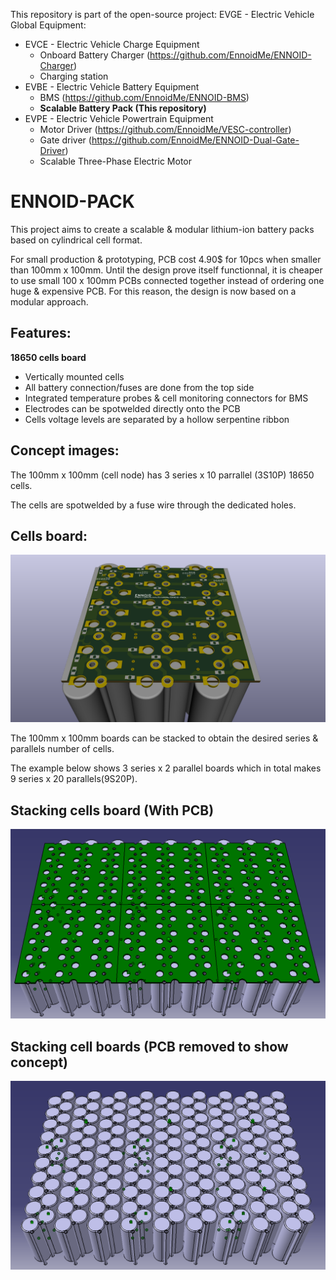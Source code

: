 This repository is part of the open-source project: EVGE - Electric Vehicle Global Equipment:

- EVCE - Electric Vehicle Charge Equipment
  - Onboard Battery Charger (https://github.com/EnnoidMe/ENNOID-Charger)
  - Charging station
- EVBE - Electric Vehicle Battery Equipment 
  - BMS (https://github.com/EnnoidMe/ENNOID-BMS)
  - **Scalable Battery Pack (This repository)**
- EVPE - Electric Vehicle Powertrain Equipment
  - Motor Driver (https://github.com/EnnoidMe/VESC-controller)
  - Gate driver (https://github.com/EnnoidMe/ENNOID-Dual-Gate-Driver)
  - Scalable Three-Phase Electric Motor

# ENNOID-PACK

This project aims to create a scalable & modular lithium-ion battery packs based on cylindrical cell format.

For small production & prototyping, PCB cost 4.90$ for 10pcs when smaller than 100mm x 100mm. Until the design prove itself functionnal, it is cheaper to use small 100 x 100mm PCBs connected together instead of ordering one huge & expensive PCB. For this reason, the design is now based on a modular approach.

## Features:

**18650 cells board**
- Vertically mounted cells
- All battery connection/fuses are done from the top side
- Integrated temperature probes & cell monitoring connectors for BMS
- Electrodes can be spotwelded directly onto the PCB
- Cells voltage levels are separated by a hollow serpentine ribbon

 

## Concept images:

The 100mm x 100mm (cell node) has 3 series x 10 parrallel (3S10P) 18650 cells. 

The cells are spotwelded by a fuse wire through the dedicated holes.


## Cells board:
![alt text](PIC/Node.png)

The 100mm x 100mm boards can be stacked to obtain the desired series & parallels number of cells.

The example below shows 3 series x 2 parallel boards which in total makes 9 series x 20 parallels(9S20P).


## Stacking cells board (With PCB)
![alt text](PIC/With_PCB.png)

## Stacking cell boards (PCB removed to show concept)

![alt text](PIC/No_PCB.png)
